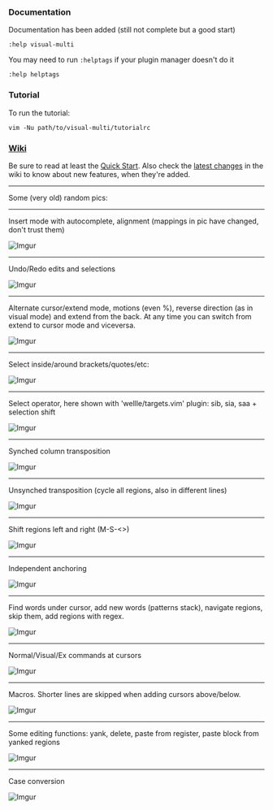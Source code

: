 ### Documentation

Documentation has been added (still not complete but a good start)

`:help visual-multi`

You may need to run `:helptags` if your plugin manager doesn't do it

`:help helptags`

### Tutorial

To run the tutorial:

    vim -Nu path/to/visual-multi/tutorialrc


### [Wiki](https://github.com/mg979/vim-visual-multi/wiki)
Be sure to read at least the [Quick Start](https://github.com/mg979/vim-visual-multi/wiki/Quick-start).
Also check the [latest changes](https://github.com/mg979/vim-visual-multi/wiki/Latest-changes)
in the wiki to know about new features, when they're added.

-------
Some (very old) random pics:

-------
Insert mode with autocomplete, alignment (mappings in pic have changed, don't trust them)

![Imgur](https://i.imgur.com/u5pPY5W.gif)

-------
Undo/Redo edits and selections

![Imgur](https://i.imgur.com/gwFfUxq.gif)

-------
Alternate cursor/extend mode, motions (even %), reverse direction (as in visual mode) and extend from the back. At any time you can switch from extend to cursor mode and viceversa.

![Imgur](https://i.imgur.com/ggQr1Ve.gif)

-------
Select inside/around brackets/quotes/etc:

![Imgur](https://i.imgur.com/GAXQLao.gif)

-------
Select operator, here shown with 'wellle/targets.vim' plugin: sib, sia, saa + selection shift

![Imgur](https://i.imgur.com/yM3Fele.gif)

-------
Synched column transposition

![Imgur](https://i.imgur.com/9JDaLBi.gif)

-------
Unsynched transposition (cycle all regions, also in different lines)

![Imgur](https://i.imgur.com/UQOCxyf.gif)

-------
Shift regions left and right (M-S-\<\>)

![Imgur](https://i.imgur.com/Q7EF8YI.gif)

-------
Independent anchoring

![Imgur](https://i.imgur.com/kN3BYjU.gif)

------
Find words under cursor, add new words (patterns stack), navigate regions, skip them, add regions with regex.

![Imgur](https://i.imgur.com/zWtelNO.gif)

-------
Normal/Visual/Ex commands at cursors

![Imgur](https://i.imgur.com/5aiQscj.gif)

-------
Macros. Shorter lines are skipped when adding cursors above/below.

![Imgur](https://i.imgur.com/3IsZzF3.gif)

-------
Some editing functions: yank, delete, paste from register, paste block from yanked regions

![Imgur](https://i.imgur.com/0jRkVdp.gif)

----------------------------------------

Case conversion

![Imgur](https://i.imgur.com/W6EP0dy.gif)


